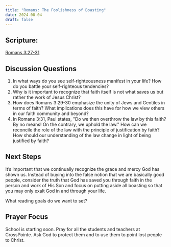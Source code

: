 ```yaml
---
title: "Romans: The Foolishness of Boasting"
date: 2024-08-04
draft: false
---
```

 
## Scripture:
[Romans 3:27-31](https://www.bible.com/bible/59/ROM.3.ESV)

## Discussion Questions
1. In what ways do you see self-righteousness manifest in your life? How do you battle your
self-righteous tendencies?
2. Why is it important to recognize that faith itself is not what saves us but rather the work
of Jesus Christ?
3. How does Romans 3:29-30 emphasize the unity of Jews and Gentiles in terms of faith?
What implications does this have for how we view others in our faith community and
beyond?
4. In Romans 3:31, Paul states, "Do we then overthrow the law by this faith? By no means!
On the contrary, we uphold the law." How can we reconcile the role of the law with the
principle of justification by faith? How should our understanding of the law change in light
of being justified by faith?

## Next Steps
It’s important that we continually recognize the grace and mercy God has shown us. Instead of
buying into the false notion that we are basically good people, consider the truth that God has
saved you through faith in the person and work of His Son and focus on putting aside all boasting
so that you may only exalt God in and through your life.

What reading goals do we want to set?

## Prayer Focus
School is starting soon. Pray for all the students and teachers at CrossPointe. Ask God to protect
them and to use them to point lost people to Christ.